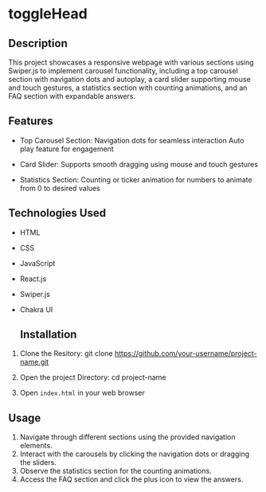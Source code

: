 # toggleHead

## Description
This project showcases a responsive webpage with various sections using Swiper.js to implement carousel functionality, including a top carousel section with navigation dots and autoplay, a card slider supporting mouse and touch gestures, a statistics section with counting animations, and an FAQ section with expandable answers.

## Features
+ Top Carousel Section:
Navigation dots for seamless interaction
Auto play feature for engagement

+ Card Slider:
   Supports smooth dragging using mouse and touch gestures
  
+ Statistics Section:
  Counting or ticker animation for numbers to animate from 0 to desired values

## Technologies Used
+ HTML
+ CSS
+ JavaScript
+ React.js
+ Swiper.js
+ Chakra UI

  ## Installation
1. Clone the Resitory:
     git clone https://github.com/your-username/project-name.git

2. Open the project Directory:
   cd project-name

3. Open `index.html` in your web browser

## Usage
1. Navigate through different sections using the provided navigation elements.
2. Interact with the carousels by clicking the navigation dots or dragging the sliders.
3. Observe the statistics section for the counting animations.
4. Access the FAQ section and click the plus icon to view the answers.